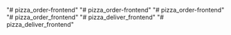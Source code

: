"# pizza_order-frontend" 
"# pizza_order-frontend" 
"# pizza_order-frontend" 
"# pizza_order_frontend" 
"# pizza_deliver_frontend" 
"# pizza_deliver_frontend" 
